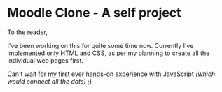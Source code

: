 # Moodle Clone - A self project
To the reader,

I've been working on this for quite some time now. Currently I've implemented only HTML and CSS, as per my planning to create all the individual web pages first.

Can't wait for my first ever hands-on experience with JavaScript *(which would connect all the dots)* ;)
